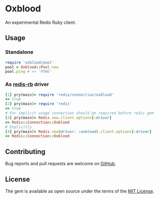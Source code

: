 # Oxblood

An experimental Redis Ruby client.

## Usage

### Standalone

```ruby
require 'oxblood/pool'
pool = Oxblood::Pool.new
pool.ping # => 'PONG'
```

### As [redis-rb](https://github.com/redis/redis-rb) driver

```ruby
[1] pry(main)> require 'redis/connection/oxblood'
=> true
[2] pry(main)> require 'redis'
=> true
# For implicit usage connection should be required before redis gem
[3] pry(main)> Redis.new.client.options[:driver]
=> Redis::Connection::Oxblood
# Explicitly
[4] pry(main)> Redis.new(driver: :oxblood).client.options[:driver]
=> Redis::Connection::Oxblood
```


## Contributing

Bug reports and pull requests are welcome on [GitHub](https://github.com/etehtsea/oxblood).


## License

The gem is available as open source under the terms of the [MIT License](http://opensource.org/licenses/MIT).
